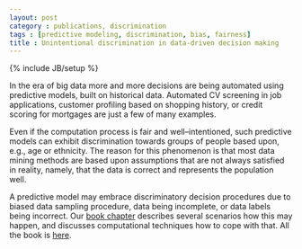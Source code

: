 ```yaml
---
layout: post
category : publications, discrimination
tags : [predictive modeling, discrimination, bias, fairness]
title : Unintentional discrimination in data-driven decision making
---
```

{% include JB/setup %}

In the era of big data more and more decisions are being automated using predictive models, built on historical data. Automated CV screening in job applications, customer profiling based on shopping history, or credit scoring for mortgages are just a few of many examples.

Even if the computation process is fair and well–intentioned, such predictive models can exhibit discrimination towards groups of people based upon, e.g., age or ethnicity. The reason for this phenomenon is that most data mining methods are based upon assumptions that are not always satisfied in reality, namely, that the data is correct and represents the population well.

A predictive model may embrace discriminatory decision procedures due to biased  data sampling procedure, data being incomplete, or data labels being incorrect. 
Our [book chapter](https://sites.google.com/site/zliobaitefiles/R1_chapter_calders_zliobaite.pdf) describes several scenarios how this may happen, and discusses computational techniques how to cope with that. All the book is [here](http://link.springer.com/book/10.1007/978-3-642-30487-3).
